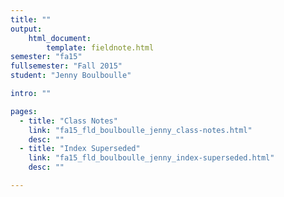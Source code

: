 ```yaml
---
title: ""
output:
    html_document:
        template: fieldnote.html
semester: "fa15"
fullsemester: "Fall 2015"
student: "Jenny Boulboulle"

intro: ""

pages:
  - title: "Class Notes"
    link: "fa15_fld_boulboulle_jenny_class-notes.html"
    desc: ""
  - title: "Index Superseded"
    link: "fa15_fld_boulboulle_jenny_index-superseded.html"
    desc: ""

---
```


